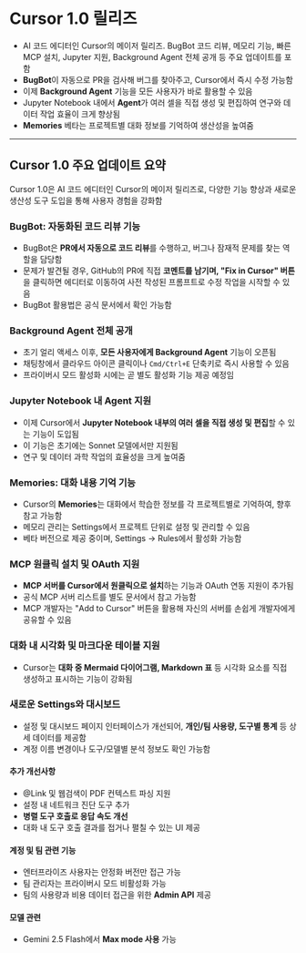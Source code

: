 # Cursor 1.0 릴리즈


* AI 코드 에디터인 Cursor의 메이저 릴리즈. BugBot 코드 리뷰, 메모리 기능, 빠른 MCP 설치, Jupyter 지원, Background Agent 전체 공개 등 주요 업데이트를 포함
* **BugBot**이 자동으로 PR을 검사해 버그를 찾아주고, Cursor에서 즉시 수정 가능함
* 이제 **Background Agent** 기능을 모든 사용자가 바로 활용할 수 있음
* Jupyter Notebook 내에서 **Agent**가 여러 셀을 직접 생성 및 편집하여 연구와 데이터 작업 효율이 크게 향상됨
* **Memories** 베타는 프로젝트별 대화 정보를 기억하여 생산성을 높여줌

---

Cursor 1.0 주요 업데이트 요약
---------------------

Cursor 1.0은 AI 코드 에디터인 Cursor의 메이저 릴리즈로, 다양한 기능 향상과 새로운 생산성 도구 도입을 통해 사용자 경험을 강화함

### BugBot: 자동화된 코드 리뷰 기능

* BugBot은 **PR에서 자동으로 코드 리뷰**를 수행하고, 버그나 잠재적 문제를 찾는 역할을 담당함
* 문제가 발견될 경우, GitHub의 PR에 직접 **코멘트를 남기며, "Fix in Cursor" 버튼**을 클릭하면 에디터로 이동하여 사전 작성된 프롬프트로 수정 작업을 시작할 수 있음
* BugBot 활용법은 공식 문서에서 확인 가능함

### Background Agent 전체 공개

* 초기 얼리 액세스 이후, **모든 사용자에게 Background Agent** 기능이 오픈됨
* 채팅창에서 클라우드 아이콘 클릭이나 `Cmd/Ctrl+E` 단축키로 즉시 사용할 수 있음
* 프라이버시 모드 활성화 시에는 곧 별도 활성화 기능 제공 예정임

### Jupyter Notebook 내 Agent 지원

* 이제 Cursor에서 **Jupyter Notebook 내부의 여러 셀을 직접 생성 및 편집**할 수 있는 기능이 도입됨
* 이 기능은 초기에는 Sonnet 모델에서만 지원됨
* 연구 및 데이터 과학 작업의 효율성을 크게 높여줌

### Memories: 대화 내용 기억 기능

* Cursor의 **Memories**는 대화에서 학습한 정보를 각 프로젝트별로 기억하여, 향후 참고 가능함
* 메모리 관리는 Settings에서 프로젝트 단위로 설정 및 관리할 수 있음
* 베타 버전으로 제공 중이며, Settings → Rules에서 활성화 가능함

### MCP 원클릭 설치 및 OAuth 지원

* **MCP 서버를 Cursor에서 원클릭으로 설치**하는 기능과 OAuth 연동 지원이 추가됨
* 공식 MCP 서버 리스트를 별도 문서에서 참고 가능함
* MCP 개발자는 "Add to Cursor" 버튼을 활용해 자신의 서버를 손쉽게 개발자에게 공유할 수 있음

### 대화 내 시각화 및 마크다운 테이블 지원

* Cursor는 **대화 중 Mermaid 다이어그램, Markdown 표** 등 시각화 요소를 직접 생성하고 표시하는 기능이 강화됨

### 새로운 Settings와 대시보드

* 설정 및 대시보드 페이지 인터페이스가 개선되어, **개인/팀 사용량, 도구별 통계** 등 상세 데이터를 제공함
* 계정 이름 변경이나 도구/모델별 분석 정보도 확인 가능함

#### 추가 개선사항

* @Link 및 웹검색이 PDF 컨텍스트 파싱 지원
* 설정 내 네트워크 진단 도구 추가
* **병렬 도구 호출로 응답 속도 개선**
* 대화 내 도구 호출 결과를 접거나 펼칠 수 있는 UI 제공

#### 계정 및 팀 관련 기능

* 엔터프라이즈 사용자는 안정화 버전만 접근 가능
* 팀 관리자는 프라이버시 모드 비활성화 가능
* 팀의 사용량과 비용 데이터 접근을 위한 **Admin API** 제공

#### 모델 관련

* Gemini 2.5 Flash에서 **Max mode 사용** 가능
